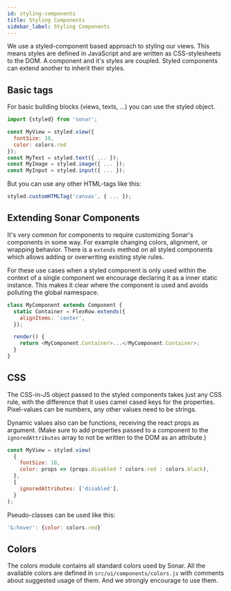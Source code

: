 ```yaml
---
id: styling-components
title: Styling Components
sidebar_label: Styling Components
---
```


We use a styled-component based approach to styling our views. This means styles are defined in JavaScript and are written as CSS-stylesheets to the DOM. A component and it's styles are coupled. Styled components can extend another to inherit their styles.

## Basic tags

For basic building blocks (views, texts, ...) you can use the styled object.

```javascript
import {styled} from 'sonar';

const MyView = styled.view({
  fontSize: 10,
  color: colors.red
});
const MyText = styled.text({ ... });
const MyImage = styled.image({ ... });
const MyInput = styled.input({ ... });
```

But you can use any other HTML-tags like this:

```javascript
styled.customHTMLTag('canvas', { ... });
```

## Extending Sonar Components

It's very common for components to require customizing Sonar's components in some way. For example changing colors, alignment, or wrapping behavior. There is a `extends` method on all styled components which allows adding or overwriting existing style rules.

For these use cases when a styled component is only used within the context of a single component we encourage declaring it as a inner static instance. This makes it clear where the component is used and avoids polluting the global namespace.

```javascript
class MyComponent extends Component {
  static Container = FlexRow.extends({
    alignItems: 'center',
  });

  render() {
    return <MyComponent.Container>...</MyComponent.Container>;
  }
}
```

## CSS

The CSS-in-JS object passed to the styled components takes just any CSS rule, with the difference that it uses camel cased keys for the properties. Pixel-values can be numbers, any other values need to be strings.

Dynamic values also can be functions, receiving the react props as argument. (Make sure to add properties passed to a component to the `ignoredAttributes` array to not be written to the DOM as an attribute.)

```javascript
const MyView = styled.view(
  {
    fontSize: 10,
    color: props => (props.disabled ? colors.red : colors.black),
  },
  {
    ignoredAttributes: ['disabled'],
  }
);
```

Pseudo-classes can be used like this:

```javascript
'&:hover': {color: colors.red}`
```

## Colors

The colors module contains all standard colors used by Sonar. All the available colors are defined in `src/ui/components/colors.js` with comments about suggested usage of them. And we strongly encourage to use them.
